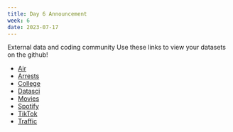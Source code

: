 ```yaml
---
title: Day 6 Announcement
week: 6
date: 2023-07-17
---
```

External data and coding community
Use these links to view your datasets on the github!

- [Air](https://github.com/campcodes23/campcodes23.github.io/blob/main/assets/datasets/air.csv)
- [Arrests](https://github.com/campcodes23/campcodes23.github.io/blob/main/assets/datasets/arrests.csv)
- [College](https://github.com/campcodes23/campcodes23.github.io/blob/main/assets/datasets/college.csv)
- [Datasci](https://github.com/campcodes23/campcodes23.github.io/blob/main/assets/datasets/datasci.csv)
- [Movies](https://github.com/campcodes23/campcodes23.github.io/blob/main/assets/datasets/movies.csv)
- [Spotify](https://github.com/campcodes23/campcodes23.github.io/blob/main/assets/datasets/spotify.csv)
- [TikTok](https://github.com/campcodes23/campcodes23.github.io/blob/main/assets/datasets/tiktok.csv)
- [Traffic](https://github.com/campcodes23/campcodes23.github.io/blob/main/assets/datasets/traffic.csv)
